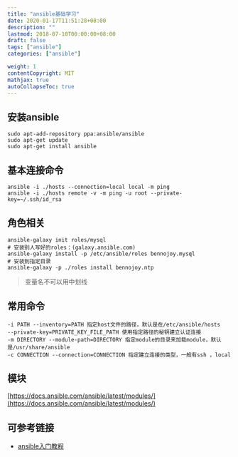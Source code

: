 ```yaml
---
title: "ansible基础学习"
date: 2020-01-17T11:51:28+08:00
description: ""
lastmod: 2018-07-10T00:00:00+08:00
draft: false
tags: ["ansible"]
categories: ["ansible"]

weight: 1
contentCopyright: MIT
mathjax: true
autoCollapseToc: true
---
```


## 安装ansible
```
sudo apt-add-repository ppa:ansible/ansible
sudo apt-get update
sudo apt-get install ansible
```

## 基本连接命令
```
ansible -i ./hosts --connection=local local -m ping
ansible -i ./hosts remote -v -m ping -u root --private-key=~/.ssh/id_rsa
```
## 角色相关
```
ansible-galaxy init roles/mysql
# 安装别人写好的roles：(galaxy.ansible.com)
ansible-galaxy install -p /etc/ansible/roles bennojoy.mysql
# 安装到指定目录
ansible-galaxy -p ./roles install bennojoy.ntp
```
> 变量名不可以用中划线

## 常用命令
```
-i PATH --inventory=PATH 指定host文件的路径，默认是在/etc/ansible/hosts
--private-key=PRIVATE_KEY_FILE_PATH 使用指定路径的秘钥建立认证连接
-m DIRECTORY --module-path=DIRECTORY 指定module的目录来加载module，默认是/usr/share/ansible
-c CONNECTION --connection=CONNECTION 指定建立连接的类型，一般有ssh ，local
```


## 模块
[https://docs.ansible.com/ansible/latest/modules/](https://docs.ansible.com/ansible/latest/modules/)

## 可参考链接
- [ansible入门教程](https://blog.csdn.net/pushiqiang/article/details/78126063)